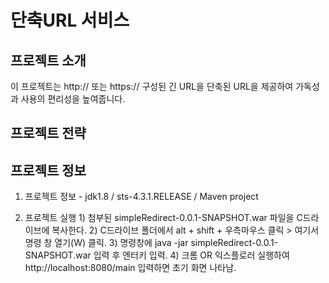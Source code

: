 # 단축URL 서비스
## 프로젝트 소개
이 프로젝트는 http:// 또는 https:// 구성된 긴 URL을 단축된 URL을 제공하여 가독성과 사용의 편리성을 높여줍니다.


## 프로젝트 전략


## 프로젝트 정보
  1. 프로젝트 정보
    - jdk1.8 / sts-4.3.1.RELEASE / Maven project
    
  2. 프로젝트 실행
    1) 첨부된 simpleRedirect-0.0.1-SNAPSHOT.war 파일을 C드라이브에 복사한다.
    2) C드라이브 폴더에서 alt + shift + 우측마우스 클릭 > 여기서 명령 창 열기(W) 클릭.
    3) 명령창에 java -jar simpleRedirect-0.0.1-SNAPSHOT.war 입력 후 엔터키 입력.
    4) 크롬 OR 익스플로러 실행하여 http://localhost:8080/main 입력하면 초기 화면 나타남.

 
